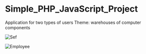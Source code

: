 # Simple_PHP_JavaScript_Project
Application for two types of users
Theme: warehouses of computer components

![Sef](https://user-images.githubusercontent.com/108157316/198122477-27caa066-6cd6-4569-9e25-c4e387e7012a.PNG)

![Employee](https://user-images.githubusercontent.com/108157316/198122591-c0285328-716c-44e1-bd20-46dfe94a2ec2.PNG)
